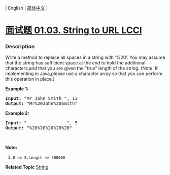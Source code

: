 | English | [简体中文](README.md) |

# [面试题 01.03. String to URL LCCI](https://leetcode-cn.com/problems/string-to-url-lcci)
 ### Description
<p>Write a method to replace all spaces in a string with &#39;%20&#39;. You may assume that the string has sufficient space at the end to hold the additional characters,and that you are given the &quot;true&quot; length of the string. (Note: If implementing in Java,please use a character array so that you can perform this operation in place.)</p>

<p><strong>Example 1:</strong></p>

<pre>
<strong>Input: </strong>&quot;Mr John Smith &quot;, 13
<strong>Output: </strong>&quot;Mr%20John%20Smith&quot;
</pre>

<p><strong>Example 2:</strong></p>

<pre>
<strong>Input: </strong>&quot;               &quot;, 5
<strong>Output: </strong>&quot;%20%20%20%20%20&quot;
</pre>

<p>&nbsp;</p>

<p><strong>Note:</strong></p>

<ol>
	<li><code>0 &lt;= S.length &lt;= 500000</code></li>
</ol>

**Related Topic**  [String](https://leetcode-cn.com/tag/string) 